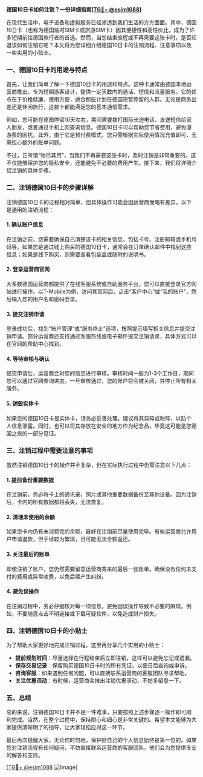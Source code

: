 **德国10日卡如何注销？一份详细指南[[TG💪+ @esim1088](https://t.me/s/esim1088)]**

在现代生活中，电子设备和虚拟服务已经渗透到我们生活的方方面面。其中，德国10日卡（也称为德国临时SIM卡或旅游SIM卡）因其便捷性和高性价比，成为了许多短期前往德国旅行者的首选。然而，当您结束旅程或不再需要这张卡时，是否知道该如何注销它呢？本文将为您详细介绍德国10日卡的注销流程、注意事项以及一些实用的小贴士。

### 一、德国10日卡的用途与特点

首先，让我们简单了解一下德国10日卡的用途和特点。这种卡通常由德国本地运营商推出，专为短期游客设计，提供一定天数内的通话、短信和流量服务。它的优点在于价格低廉、使用方便，适合那些计划在德国短暂停留的人群。无论是商务出差还是休闲旅行，这款卡都能满足您的基本通信需求。

例如，您可能在德国停留10天左右，期间需要拨打国际长途电话、发送短信给家人朋友，或者通过手机上网查询信息。德国10日卡可以帮助您节省费用，避免漫游费的困扰。此外，由于它是预付费模式，您只需根据实际使用情况充值即可，无需担心额外的账单问题。

不过，正所谓“物尽其用”，当我们不再需要这张卡时，及时注销是非常重要的。这不仅能够保护您的隐私安全，还能避免不必要的费用产生。接下来，我们将详细介绍注销的具体步骤。

### 二、注销德国10日卡的步骤详解

注销德国10日卡的过程相对简单，但具体操作可能会因运营商而略有差异。以下是通用的注销流程：

#### 1. 确认账户信息

在注销之前，您需要确保自己清楚该卡的相关信息，包括卡号、注册邮箱或手机号码等。如果您是通过线上购买的德国10日卡，通常会在订单确认邮件中找到这些信息；如果是线下购买，则需要查看包装盒或随附的说明书。

#### 2. 登录运营商官网

大多数德国运营商都提供了在线客服系统或自助服务平台，您可以直接登录官方网站进行操作。以T-Mobile为例，访问其官网后，点击“客户中心”或“我的账户”，然后输入您的用户名和密码登录。

#### 3. 提交注销申请

登录成功后，找到“账户管理”或“服务终止”选项，按照提示填写相关信息并提交注销申请。部分运营商还支持通过客服热线或电子邮件提交注销请求，具体方式可以在官网的帮助中心找到。

#### 4. 等待审核与确认

提交申请后，运营商会对您的信息进行审核。审核时间一般为1-3个工作日，期间您可以通过官网查询进度。一旦审核通过，您的账户将会被关闭，并停止所有相关服务。

#### 5. 销毁实体卡

如果您的德国10日卡是实体卡，请务必妥善处理。建议将其剪碎或粉碎，以防个人信息泄露。同时，也可以将其存放在安全的地方作为纪念品，毕竟这可能是您德国之旅的一部分见证。

### 三、注销过程中需要注意的事项

虽然注销德国10日卡的操作并不复杂，但在实际执行过程中仍需注意以下几点：

#### 1. 提前备份重要数据

在注销前，务必将卡上的通讯录、照片或其他重要数据备份至其他设备。因为注销后，卡内的所有数据都将丢失，无法恢复。

#### 2. 清理未使用的余额

如果您卡内仍有未消费完的余额，最好在注销前尽量使用完毕。有些运营商允许用户申请退款，但手续较为繁琐，且可能无法全额返还。

#### 3. 关注最后的账单

即使注销了账户，您仍然需要留意运营商寄来的最后一张账单。确保没有任何未支付的费用或异常收费，以免后续产生纠纷。

#### 4. 避免误操作

在注销过程中，务必仔细核对每一项信息，避免因误操作导致不必要的麻烦。例如，不要随意点击不明链接或下载可疑软件，以免造成财产损失。

### 四、注销德国10日卡的小贴士

为了帮助大家更好地完成注销过程，这里再分享几个实用的小贴士：

- **提前规划时间**：尽量选择在行程结束后立即注销，这样可以避免忘记或遗漏。
- **保存交易记录**：保留购买德国10日卡时的所有凭证，以便日后查询或申诉。
- **咨询客服**：如果遇到任何问题，可以直接联系运营商的客服团队寻求帮助。
- **关注优惠活动**：有时候，运营商会推出注销优惠活动，不妨多留意一下。

### 五、总结

总的来说，注销德国10日卡并不是一件难事，只要按照上述步骤逐一操作即可顺利完成。当然，在整个过程中，保持耐心和细心是非常关键的。希望本文能够为大家提供清晰明了的指导，让大家轻松应对这一环节。

最后再次提醒大家，无论何时何地，保护好自己的个人信息始终是第一位的。如果您对注销流程有任何疑问，不妨直接联系运营商的客服团队，他们会为您提供专业的解答和支持。

[[TG💪+ @esim1088](https://t.me/s/esim1088) ![Image](https://i.postimg.cc/4NQfJmqS/Snipaste-2025-05-13-00-14-12.png)]